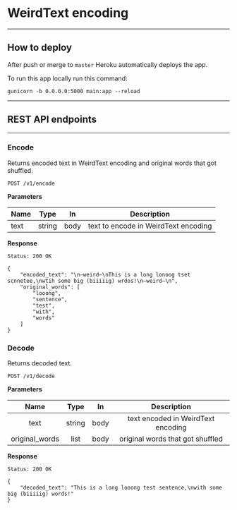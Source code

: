# WeirdText encoding

---
## How to deploy

After push or merge to `master` Heroku automatically deploys the app.

To run this app locally run this command:

`gunicorn -b 0.0.0.0:5000 main:app --reload`

---
## REST API endpoints

---
### Encode
Returns encoded text in WeirdText encoding and original words that got shuffled.

`POST /v1/encode`

**Parameters**


| Name | Type   | In   | Description                          |
| ---- | ------ | -----| -------------------------------------|
| text | string | body | text to encode in WeirdText encoding |

**Response**

`Status: 200 OK`
```
{
    "encoded_text": "\n—weird—\nThis is a long lonoog tset scnnetee,\nwtih some big (biiiiig) wrdos!\n—weird—\n",
    "original_words": [
        "looong",
        "sentence",
        "test",
        "with",
        "words"
    ]
}
```


### Decode
Returns decoded text.

`POST /v1/decode`

**Parameters**


| Name           | Type   | In   | Description                        |
| :------------: | :----: | :---:| :----------------------------------:|
| text           | string | body | text encoded in WeirdText encoding |
| original_words | list   | body | original words that got shuffled   |

**Response**

`Status: 200 OK`
```
{
    "decoded_text": "This is a long looong test sentence,\nwith some big (biiiiig) words!"
}
```